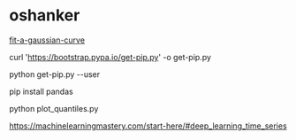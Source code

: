 # oshanker

[fit-a-gaussian-curve](https://stackoverflow.com/questions/44480137/how-can-i-fit-a-gaussian-curve-in-python)
 

curl 'https://bootstrap.pypa.io/get-pip.py' -o get-pip.py

python get-pip.py --user

pip install pandas

python plot_quantiles.py 


https://machinelearningmastery.com/start-here/#deep_learning_time_series